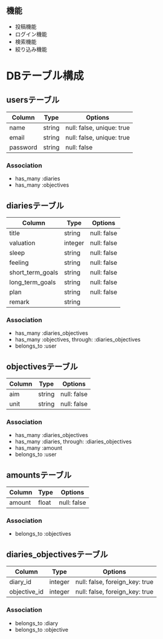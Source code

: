 ## 機能
- 投稿機能
- ログイン機能
- 検索機能
- 絞り込み機能


# DBテーブル構成

 ## usersテーブル

|Column|Type|Options|
|------|----|-------|
|name|string|null: false, unique: true|
|email|string|null: false, unique: true|
|password|string|null: false|

### Association
- has_many :diaries
- has_many :objectives

 ## diariesテーブル

|Column|Type|Options|
|------|----|-------|
|title|string|null: false|
|valuation|integer|null: false|
|sleep|string|null: false|
|feeling|string|null: false|
|short_term_goals|string|null: false|
|long_term_goals|string|null: false|
|plan|string|null: false|
|remark|string| |

### Association
- has_many :diaries_objectives
- has_many :objectives, through: :diaries_objectives
- belongs_to :user

 ## objectivesテーブル

|Column|Type|Options|
|------|----|-------|
|aim|string|null: false|
|unit|string|null: false|

### Association
- has_many :diaries_objectives
- has_many :diaries, through: :diaries_objectives
- has_many :amount
- belongs_to :user

 ## amountsテーブル

|Column|Type|Options|
|------|----|-------|
|amount|float|null: false|

### Association
- belongs_to :objectives

 ## diaries_objectivesテーブル

|Column|Type|Options|
|------|----|-------|
|diary_id|integer|null: false, foreign_key: true|
|objective_id|integer|null: false, foreign_key: true|

### Association
- belongs_to :diary
- belongs_to :objective
